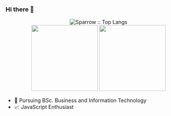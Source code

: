 ### Hi there 👋


<div align="center">
<img src="https://github-readme-stats.vercel.app/api/top-langs/?username=sparrowthewalker&langs_count=8&layout=compact&theme=gotham" alt="Sparrow :: Top Langs" />

[comment]: <> (<img height="150em" src="https://github-readme-stats.vercel.app/api/pin/?username=sparrowthewalker&repo=Kryptale&theme=radical" alt="Sparrow :: Trending Repo" />)
</div>

<div align="center">
  <img height="180em" src="https://github-readme-streak-stats.herokuapp.com/?user=sparrowthewalker&theme=gotham&hide_border=true"  alt=""/>
  <img height="180em" src="https://github-readme-stats.vercel.app/api?username=sparrowthewalker&show_icons=true&cache_seconds=86400&theme=gotham" alt=""/> 
</div>



- 🌱 Pursuing BSc. Business and Information Technology
- 📈 JavaScript Enthusiast 

